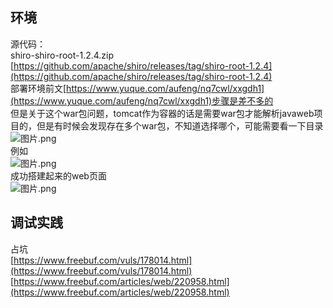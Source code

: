 <a name="EWACb"></a>
## 环境
源代码：<br />shiro-shiro-root-1.2.4.zip<br />[https://github.com/apache/shiro/releases/tag/shiro-root-1.2.4](https://github.com/apache/shiro/releases/tag/shiro-root-1.2.4)<br />部署环境前文[https://www.yuque.com/aufeng/nq7cwl/xxgdh1](https://www.yuque.com/aufeng/nq7cwl/xxgdh1)步骤是差不多的<br />但是关于这个war包问题，tomcat作为容器的话是需要war包才能解析javaweb项目的，但是有时候会发现存在多个war包，不知道选择哪个，可能需要看一下目录<br />![图片.png](https://cdn.nlark.com/yuque/0/2021/png/1345801/1612856095432-4c516829-6d68-4861-9889-25d561b9a148.png#align=left&display=inline&height=394&originHeight=787&originWidth=1324&size=42248&status=done&style=none&width=662)<br />例如<br />![图片.png](https://cdn.nlark.com/yuque/0/2021/png/1345801/1612856411079-371c98e0-2644-45d0-8a40-9aea545f549f.png#align=left&display=inline&height=177&originHeight=236&originWidth=819&size=14369&status=done&style=none&width=614)<br />成功搭建起来的web页面<br />![图片.png](https://cdn.nlark.com/yuque/0/2021/png/1345801/1612856634106-d7d0edb4-5cc5-42b9-9f5b-40f53b7357b6.png#align=left&display=inline&height=367&originHeight=489&originWidth=1274&size=27344&status=done&style=none&width=956)
<a name="KZO1X"></a>
## 
<a name="JMbBW"></a>
## 调试实践
占坑<br />[https://www.freebuf.com/vuls/178014.html](https://www.freebuf.com/vuls/178014.html)<br />[https://www.freebuf.com/articles/web/220958.html](https://www.freebuf.com/articles/web/220958.html)
